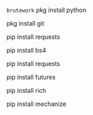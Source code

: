 ``brutework``
pkg install python

pkg install git

pip install requests

pip install bs4

pip install requests

pip install futures

pip install rich

pip install mechanize

